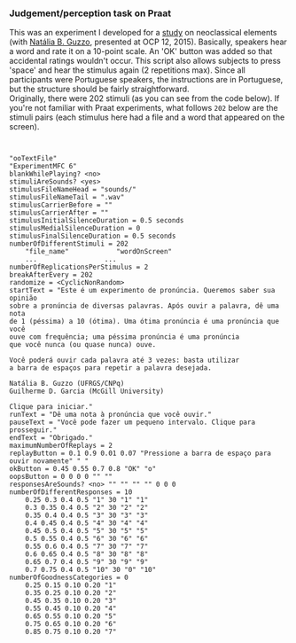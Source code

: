 ### Judgement/perception task on Praat


This was an experiment I developed for a [study](https://www.dropbox.com/s/57wtimqjvwzambw/OCP.pdf?dl=0) on neoclassical elements (with [Natália B. Guzzo](http://www.nataliaguzzo.wordpress.com), presented at OCP 12, 2015).
Basically, speakers hear a word and rate it on a 10-point scale. An 'OK' button was added so that accidental ratings wouldn't occur.
This script also allows subjects to press 'space' and hear the stimulus again (2 repetitions max). Since all participants were
Portuguese speakers, the instructions are in Portuguese, but the structure should be fairly straightforward.  
Originally, there were 202 stimuli (as you can see from the code below). If you're not familiar with Praat experiments, what follows ```202``` below are the stimuli pairs (each stimulus here had a file and a word that appeared on the screen). 


```


"ooTextFile"
"ExperimentMFC 6"
blankWhilePlaying? <no>
stimuliAreSounds? <yes>
stimulusFileNameHead = "sounds/"
stimulusFileNameTail = ".wav"
stimulusCarrierBefore = ""
stimulusCarrierAfter = ""
stimulusInitialSilenceDuration = 0.5 seconds
stimulusMedialSilenceDuration = 0
stimulusFinalSilenceDuration = 0.5 seconds
numberOfDifferentStimuli = 202
    "file_name"            "wordOnScreen"
    ...                 ...
numberOfReplicationsPerStimulus = 2
breakAfterEvery = 202
randomize = <CyclicNonRandom>
startText = "Este é um experimento de pronúncia. Queremos saber sua opinião 
sobre a pronúncia de diversas palavras. Após ouvir a palavra, dê uma nota 
de 1 (péssima) a 10 (ótima). Uma ótima pronúncia é uma pronúncia que você
ouve com frequência; uma péssima pronúncia é uma pronúncia 
que você nunca (ou quase nunca) ouve.

Você poderá ouvir cada palavra até 3 vezes: basta utilizar 
a barra de espaços para repetir a palavra desejada.

Natália B. Guzzo (UFRGS/CNPq)
Guilherme D. Garcia (McGill University)

Clique para iniciar."
runText = "Dê uma nota à pronúncia que você ouvir."
pauseText = "Você pode fazer um pequeno intervalo. Clique para prosseguir."
endText = "Obrigado."
maximumNumberOfReplays = 2
replayButton = 0.1 0.9 0.01 0.07 "Pressione a barra de espaço para ouvir novamente" " "
okButton = 0.45 0.55 0.7 0.8 "OK" "o"
oopsButton = 0 0 0 0 "" ""
responsesAreSounds? <no> "" "" "" "" 0 0 0
numberOfDifferentResponses = 10
    0.25 0.3 0.4 0.5 "1" 30 "1" "1"
    0.3 0.35 0.4 0.5 "2" 30 "2" "2"
    0.35 0.4 0.4 0.5 "3" 30 "3" "3"
    0.4 0.45 0.4 0.5 "4" 30 "4" "4"
    0.45 0.5 0.4 0.5 "5" 30 "5" "5"
    0.5 0.55 0.4 0.5 "6" 30 "6" "6"
    0.55 0.6 0.4 0.5 "7" 30 "7" "7"
    0.6 0.65 0.4 0.5 "8" 30 "8" "8"
    0.65 0.7 0.4 0.5 "9" 30 "9" "9"
    0.7 0.75 0.4 0.5 "10" 30 "0" "10"
numberOfGoodnessCategories = 0
    0.25 0.15 0.10 0.20 "1"
    0.35 0.25 0.10 0.20 "2"
    0.45 0.35 0.10 0.20 "3"
    0.55 0.45 0.10 0.20 "4"
    0.65 0.55 0.10 0.20 "5"
    0.75 0.65 0.10 0.20 "6"
    0.85 0.75 0.10 0.20 "7"

```
